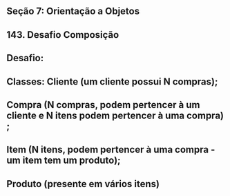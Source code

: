 ## Seção 7: Orientação a Objetos
## 143. Desafio Composição



## Desafio: 
## Classes: Cliente (um cliente possui N compras);
##          Compra (N compras, podem pertencer à um cliente e N itens podem pertencer à uma   compra) ;
##          Item (N itens, podem pertencer à uma compra - um item tem um produto);
##          Produto (presente em vários itens)